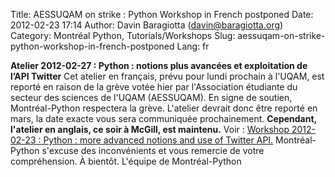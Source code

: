 Title: AESSUQAM on strike : Python Workshop in French postponed
Date: 2012-02-23 17:14
Author: Davin Baragiotta (davin@baragiotta.org)
Category: Montréal Python, Tutorials/Workshops
Slug: aessuqam-on-strike-python-workshop-in-french-postponed
Lang: fr

**Atelier 2012-02-27 : Python : notions plus avancées et exploitation de
l’API Twitter** Cet atelier en français, prévu pour lundi prochain à
l'UQAM, est reporté en raison de la grève votée hier par l'Association
étudiante du secteur des sciences de l'UQAM (AESSUQAM). En signe de
soutien, Montréal-Python respectera la grève. L'atelier devrait donc
être reporté en mars, la date exacte vous sera communiquée
prochainement. **Cependant, l'atelier en anglais, ce soir à McGill, est
maintenu.** Voir : [Workshop 2012-02-23 : Python : more advanced notions
and use of Twitter API.][] Montréal-Python s'excuse des inconvénients et
vous remercie de votre compréhension. À bientôt. L'équipe de
Montréal-Python

  [Workshop 2012-02-23 : Python : more advanced notions and use of
  Twitter API.]: http://montrealpython.org/r/projects/workshops/wiki/2012-02-23

